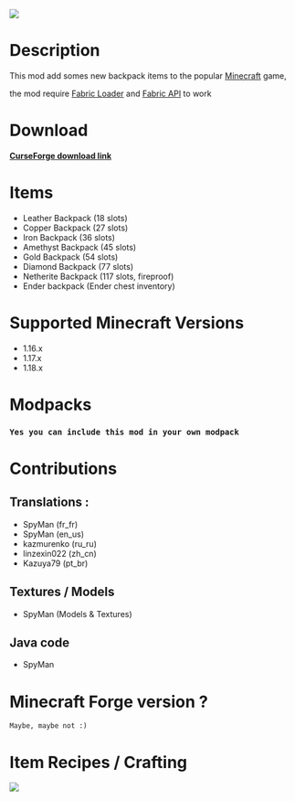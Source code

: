 ![](https://raw.githubusercontent.com/SpyMan10/backpackmod/1.17/imgs/mod_image.png)

# Description

This mod add somes new backpack items to the popular [Minecraft](http://minecraft.net) game,

the mod require [Fabric Loader](https://fabricmc.net/) and [Fabric API](https://www.curseforge.com/minecraft/mc-mods/fabric-api) to work

# Download

**[CurseForge download link](https://www.curseforge.com/minecraft/mc-mods/backpackmod)**

# Items

- Leather Backpack (18 slots)
- Copper Backpack (27 slots)
- Iron Backpack (36 slots)
- Amethyst Backpack (45 slots)
- Gold Backpack (54 slots)
- Diamond Backpack (77 slots)
- Netherite Backpack (117 slots, fireproof)
- Ender backpack (Ender chest inventory)

# Supported Minecraft Versions

- 1.16.x
- 1.17.x
- 1.18.x

# Modpacks

### `Yes you can include this mod in your own modpack`

# Contributions

## Translations :

- SpyMan (fr_fr)
- SpyMan (en_us)
- kazmurenko (ru_ru)
- linzexin022 (zh_cn)
- Kazuya79 (pt_br)

## Textures / Models

- SpyMan (Models & Textures)

## Java code

- SpyMan

# Minecraft Forge version ?

`Maybe, maybe not :)`

# Item Recipes / Crafting

![](https://raw.githubusercontent.com/SpyMan10/backpackmod/1.17/imgs/recipes.png)